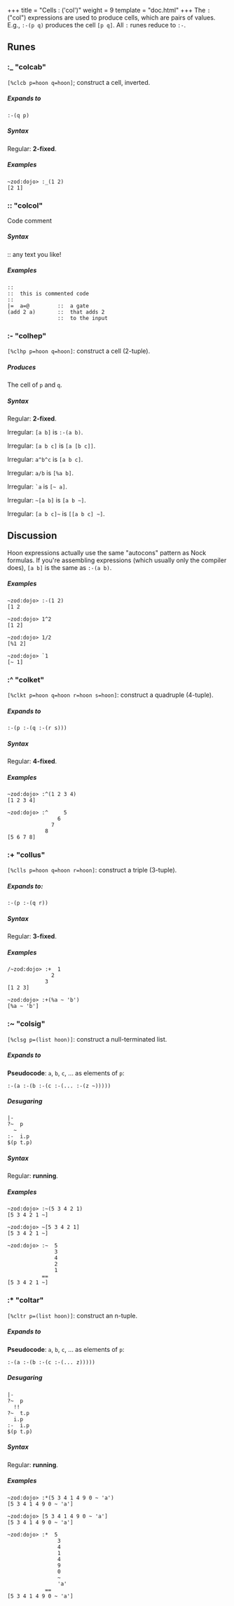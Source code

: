 +++
title = "Cells : ('col')"
weight = 9
template = "doc.html"
+++
The `:` ("col") expressions are used to produce cells, which are pairs of values.  E.g., `:-(p q)` produces the cell `[p q]`.  All `:` runes reduce to `:-`.

## Runes

### :_ "colcab"

`[%clcb p=hoon q=hoon]`; construct a cell, inverted.

##### Expands to

```hoon
:-(q p)
```

##### Syntax

Regular: **2-fixed**.

##### Examples

```
~zod:dojo> :_(1 2)
[2 1]
```

### :: "colcol"

Code comment

##### Syntax

::  any text you like!

##### Examples

```hoon
::
::  this is commented code
::
|=  a=@         ::  a gate
(add 2 a)       ::  that adds 2
                ::  to the input
```

### :- "colhep"

`[%clhp p=hoon q=hoon]`: construct a cell (2-tuple).

##### Produces

The cell of `p` and `q`.

##### Syntax

Regular: **2-fixed**.

Irregular: `[a b]` is `:-(a b)`.

Irregular: `[a b c]` is `[a [b c]]`.

Irregular: `a^b^c` is `[a b c]`.

Irregular: `a/b` is `[%a b]`.

Irregular: `` `a `` is `[~ a]`.

Irregular: `~[a b]` is `[a b ~]`.

Irregular: `[a b c]~` is `[[a b c] ~]`.

## Discussion

Hoon expressions actually use the same "autocons" pattern as Nock
formulas.  If you're assembling expressions (which usually only the
compiler does), `[a b]` is the same as `:-(a b)`.

##### Examples

```
~zod:dojo> :-(1 2)
[1 2

~zod:dojo> 1^2
[1 2]

~zod:dojo> 1/2
[%1 2]

~zod:dojo> `1
[~ 1]
```

### :^ "colket"

`[%clkt p=hoon q=hoon r=hoon s=hoon]`: construct a quadruple (4-tuple).

##### Expands to

```hoon
:-(p :-(q :-(r s)))
```

##### Syntax

Regular: **4-fixed**.

##### Examples

```
~zod:dojo> :^(1 2 3 4)
[1 2 3 4]

~zod:dojo> :^     5
                6
              7
            8
[5 6 7 8]
```

### :+ "collus"


`[%clls p=hoon q=hoon r=hoon]`: construct a triple (3-tuple).

##### Expands to:

```hoon
:-(p :-(q r))
```

##### Syntax

Regular: **3-fixed**.

##### Examples

```
/~zod:dojo> :+  1
              2
            3
[1 2 3]

~zod:dojo> :+(%a ~ 'b')
[%a ~ 'b']
```

### :~ "colsig"

`[%clsg p=(list hoon)]`: construct a null-terminated list.

##### Expands to

**Pseudocode**: `a`, `b`, `c`, ... as elements of `p`:

```hoon
:-(a :-(b :-(c :-(... :-(z ~)))))
```

##### Desugaring

```hoon
|-
?~  p
  ~
:-  i.p
$(p t.p)
```

##### Syntax

Regular: **running**.

##### Examples

```
~zod:dojo> :~(5 3 4 2 1)
[5 3 4 2 1 ~]

~zod:dojo> ~[5 3 4 2 1]
[5 3 4 2 1 ~]

~zod:dojo> :~  5
               3
               4
               2
               1
           ==
[5 3 4 2 1 ~]
```

### :* "coltar"

`[%cltr p=(list hoon)]`: construct an n-tuple.

##### Expands to

**Pseudocode**: `a`, `b`, `c`, ... as elements of `p`:

```hoon
:-(a :-(b :-(c :-(... z)))))
```

##### Desugaring

```hoon
|-
?~  p
  !!
?~  t.p
  i.p
:-  i.p
$(p t.p)
```

##### Syntax

Regular: **running**.

##### Examples

```
~zod:dojo> :*(5 3 4 1 4 9 0 ~ 'a')
[5 3 4 1 4 9 0 ~ 'a']

~zod:dojo> [5 3 4 1 4 9 0 ~ 'a']
[5 3 4 1 4 9 0 ~ 'a']

~zod:dojo> :*  5
                3
                4
                1
                4
                9
                0
                ~
                'a'
            ==
[5 3 4 1 4 9 0 ~ 'a']
```
